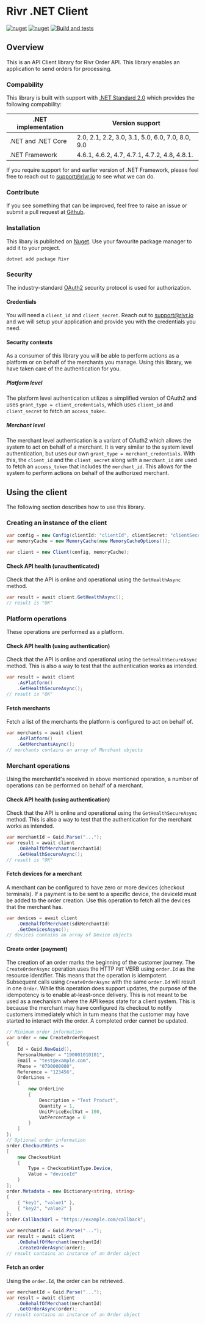 # Rivr .NET Client

[![nuget](https://img.shields.io/nuget/v/rivr.svg)](https://www.nuget.org/packages/rivr/) [![nuget](https://img.shields.io/nuget/dt/rivr.svg)](https://www.nuget.org/packages/rivr/) [![Build and tests](https://github.com/rivr-io/rivr-dotnet-client/actions/workflows/build-and-publish.yml/badge.svg)](https://github.com/rivr-io/rivr-dotnet-client/actions/workflows/build-and-publish.yml)

## Overview

This is an API Client library for Rivr Order API. This library enables an application to send orders for processing.

### Compability

This library is built with support with [.NET Standard 2.0](https://learn.microsoft.com/en-us/dotnet/standard/net-standard?tabs=net-standard-2-0) which provides the following compability:

| .NET implementation | Version support                                  |
| ------------------- | ------------------------------------------------ |
| .NET and .NET Core  | 2.0, 2.1, 2.2, 3.0, 3.1, 5.0, 6.0, 7.0, 8.0, 9.0 |
| .NET Framework      | 4.6.1, 4.6.2, 4.7, 4.7.1, 4.7.2, 4.8, 4.8.1.     |

If you require support for and earlier version of .NET Framework, please feel free to reach out to support@rivr.io to see what we can do.

### Contribute

If you see something that can be improved, feel free to raise an issue or submit a pull request at [Github](https://github.com/rivr-io/rivr-dotnet-client).

### Installation

This libary is published on [Nuget](https://www.nuget.org/packages/Rivr). Use your favourite package manager to add it to your project.

```
dotnet add package Rivr
```

### Security

The industry-standard [OAuth2](https://oauth.net/2/) security protocol is used for authorization.

#### Credentials

You will need a `client_id` and `client_secret`. Reach out to support@rivr.io and we will setup your application and provide you with the credentials you need.

#### Security contexts

As a consumer of this library you will be able to perform actions as a platform or on behalf of the merchants you manage. Using this library, we have taken care of the authentication for you.

##### Platform level

The platform level authentication utilizes a simplified version of OAuth2 and uses `grant_type = client_credentials`, which uses `client_id` and `client_secret` to fetch an `access_token`.

##### Merchant level

The merchant level authentication is a variant of OAuth2 which allows the system to act on behalf of a merchant. It is very similar to the system level authentication, but uses our own `grant_type = merchant_credentials`. With this, the `client_id` and the `client_secret` along with a `merchant_id` are used to fetch an `access_token` that includes the `merchant_id`. This allows for the system to perform actions on behalf of the authorized merchant.

## Using the client

The following section describes how to use this library.

### Creating an instance of the client

```C#
var config = new Config(clientId: "clientId", clientSecret: "clientSecret");
var memoryCache = new MemoryCache(new MemoryCacheOptions());

var client = new Client(config, memoryCache);
```

#### Check API health (unauthenticated)

Check that the API is online and operational using the `GetHealthAsync` method.

```C#
var result = await client.GetHealthAsync();
// result is "OK"
```

### Platform operations

These operations are performed as a platform.

#### Check API health (using authentication)

Check that the API is online and operational using the `GetHealthSecureAsync` method. This is also a way to test that the authentication works as intended.

```C#
var result = await client
    .AsPlatform()
    .GetHealthSecureAsync();
// result is "OK"
```

#### Fetch merchants

Fetch a list of the merchants the platform is configured to act on behalf of.

```C#
var merchants = await client
    .AsPlatform()
    .GetMerchantsAsync();
// merchants contains an array of Merchant objects
```

### Merchant operations

Using the merchantId's received in above mentioned operation, a number of operations can be performed on behalf of a merchant.

####

#### Check API health (using authentication)

Check that the API is online and operational using the `GetHealthSecureAsync` method. This is also a way to test that the authentication for the merchant works as intended.

```C#
var merchantId = Guid.Parse("...");
var result = await client
    .OnBehalfOfMerchant(merchantId)
    .GetHealthSecureAsync();
// result is "OK"
```

#### Fetch devices for a merchant

A merchant can be configured to have zero or more devices (checkout terminals). If a payment is to be sent to a specific device, the deviceId must be added to the order creation. Use this operation to fetch all the devices that the merchant has.

```C#
var devices = await client
    .OnBehalfOfMerchant(sdkMerchantId)
    .GetDevicesAsync();
// devices contains an array of Device objects
```

#### Create order (payment)

The creation of an order marks the beginning of the customer journey. The `CreateOrderAsync` operation uses the HTTP `PUT` VERB using `order.Id` as the resource identifier. This means that the operation is idempotent. Subsequent calls using `CreateOrderAsync` with the same `order.Id` will result in one `Order`. While this operation does support updates, the purpose of the idempotency is to enable at-least-once delivery. This is not meant to be used as a mechanism where the API keeps state for a client system. This is because the merchant may have configured its checkout to notify customers immediately which in turn means that the customer may have started to interact with the order. A completed order cannot be updated.

```C#
// Minimum order information
var order = new CreateOrderRequest
{
    Id = Guid.NewGuid(),
    PersonalNumber = "190001010101",
    Email = "test@example.com",
    Phone = "0700000000",
    Reference = "123456",
    OrderLines =
    [
        new OrderLine
        {
            Description = "Test Product",
            Quantity = 1,
            UnitPriceExclVat = 100,
            VatPercentage = 0
        }
    ]
};
// Optional order information
order.CheckoutHints =
[
    new CheckoutHint
    {
        Type = CheckoutHintType.Device,
        Value = "deviceId"
    }
];
order.Metadata = new Dictionary<string, string>
{
    { "key1", "value1" },
    { "key2", "value2" }
};
order.CallbackUrl = "https://example.com/callback";

var merchantId = Guid.Parse("...");
var result = await client
    .OnBehalfOfMerchant(merchantId)
    .CreateOrderAsync(order);
// result contains an instance of an Order object
```

#### Fetch an order

Using the `order.Id`, the order can be retrieved.

```C#
var merchantId = Guid.Parse("...");
var result = await client
    .OnBehalfOfMerchant(merchantId)
    .GetOrderAsync(order);
// result contains an instance of an Order object
```
